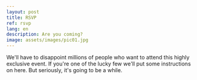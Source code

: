 ```yaml
---
layout: post
title: RSVP
ref: rsvp
lang: en
description: Are you coming?
image: assets/images/pic01.jpg
---
```


We'll have to disappoint millions of people who want to attend this highly exclusive event.
If you're one of the lucky few we'll put some instructions on here.
But seriously, it's going to be a while.